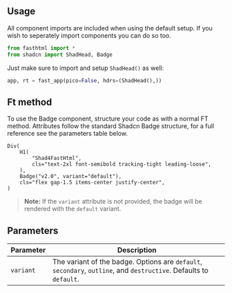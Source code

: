 ## Usage

All component imports are included when using the default setup. If you wish to seperately import components you can do so too. 

```python
from fasthtml import *
from shadcn import ShadHead, Badge
```

Just make sure to import and setup `ShadHead()` as well:

```python
app, rt = fast_app(pico=False, hdrs=(ShadHead(),))
```

## Ft method

To use the Badge component, structure your code as with a normal FT method. Attributes follow the standard Shadcn Badge structure, for a full reference see the parameters table below.

```python+html
Div(
    H1(
        "Shad4FastHtml",
        cls="text-2xl font-semibold tracking-tight leading-loose",
    ),
    Badge("v2.0", variant="default"),
    cls="flex gap-1.5 items-center justify-center",
)
```

> **Note:** If the `variant` attribute is not provided, the badge will be rendered with the `default` variant.

## Parameters

| Parameter | Description |
| --- | --- |
| `variant` | The variant of the badge. Options are `default`, `secondary`, `outline`, and `destructive`. Defaults to `default`.
